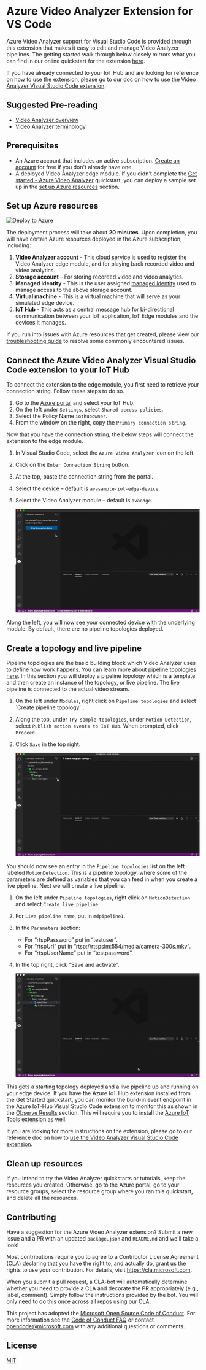 # Azure Video Analyzer Extension for VS Code

Azure Video Analyzer support for Visual Studio Code is provided through this extension that makes it easy to edit and manage Video Analyzer pipelines. The getting started walk through below closely mirrors what you can find in our online quickstart for the extension [here](https://docs.microsoft.com/azure/azure-video-analyzer/video-analyzer-docs/create-pipeline-vs-code-extension).

If you have already connected to your IoT Hub and are looking for reference on how to use the extension, please go to our doc on how to [use the Video Analyzer Visual Studio Code extension](https://docs.microsoft.com/azure/azure-video-analyzer/video-analyzer-docs/visual-studio-code-extension).

## Suggested Pre-reading

-   [Video Analyzer overview](https://docs.microsoft.com/azure/azure-video-analyzer/video-analyzer-docs/overview)
-   [Video Analyzer terminology](https://docs.microsoft.com/azure/azure-video-analyzer/video-analyzer-docs/terminology)

## Prerequisites

-   An Azure account that includes an active subscription. [Create an account](https://azure.microsoft.com/free/) for free if you don't already have one.
-   A deployed Video Analyzer edge module. If you didn't complete the [Get started - Azure Video Analyzer](https://docs.microsoft.com/azure/azure-video-analyzer/video-analyzer-docs/get-started-detect-motion-emit-events) quickstart, you can deploy a sample set up in the [set up Azure resources](#set-up-azure-resources) section.

## Set up Azure resources

[![Deploy to Azure](https://aka.ms/deploytoazurebutton)](https://aka.ms/ava-click-to-deploy)

The deployment process will take about **20 minutes**. Upon completion, you will have certain Azure resources deployed in the Azure subscription, including:

1. **Video Analyzer account** - This [cloud service](https://docs.microsoft.com/azure/azure-video-analyzer/video-analyzer-docs/overview) is used to register the Video Analyzer edge module, and for playing back recorded video and video analytics.
1. **Storage account** - For storing recorded video and video analytics.
1. **Managed Identity** - This is the user assigned [managed identity](https://docs.microsoft.com/azure/active-directory/managed-identities-azure-resources/overview) used to manage access to the above storage account.
1. **Virtual machine** - This is a virtual machine that will serve as your simulated edge device.
1. **IoT Hub** - This acts as a central message hub for bi-directional communication between your IoT application, IoT Edge modules and the devices it manages.

If you run into issues with Azure resources that get created, please view our [troubleshooting guide](https://docs.microsoft.com/azure/azure-video-analyzer/video-analyzer-docs/troubleshoot) to resolve some commonly encountered issues.

## Connect the Azure Video Analyzer Visual Studio Code extension to your IoT Hub

To connect the extension to the edge module, you first need to retrieve your connection string. Follow these steps to do so.

1. Go to the [Azure portal](https://portal.azure.com) and select your IoT Hub.
1. On the left under `Settings`, select `Shared access policies`.
1. Select the Policy Name `iothubowner`.
1. From the window on the right, copy the `Primary connection string`.

Now that you have the connection string, the below steps will connect the extension to the edge module.

1. In Visual Studio Code, select the `Azure Video Analyzer` icon on the left.
1. Click on the `Enter Connection String` button.
1. At the top, paste the connection string from the portal.
1. Select the device – default is `avasample-iot-edge-device`.
1. Select the Video Analyzer module – default is `avaedge`.

    ![Setup IoT Hub Connection String](https://github.com/Azure/lva-edge-vscode-extension/raw/main/resources/gifs/addConnectionString.gif)

Along the left, you will now see your connected device with the underlying module. By default, there are no pipeline topologies deployed.

## Create a topology and live pipeline

Pipeline topologies are the basic building block which Video Analyzer uses to define how work happens. You can learn more about [pipeline topologies here](https://docs.microsoft.com/azure/azure-video-analyzer/video-analyzer-docs/pipeline.md). In this section you will deploy a pipeline topology which is a template and then create an instance of the topology, or live pipeline. The live pipeline is connected to the actual video stream.

1. On the left under `Modules`, right click on `Pipeline topologies` and select `Create pipeline topology``.
1. Along the top, under `Try sample topologies`, under `Motion Detection`, select `Publish motion events to IoT Hub`. When prompted, click `Proceed`.
1. Click `Save` in the top right.

    ![Create a graph topology](https://github.com/Azure/lva-edge-vscode-extension/raw/main/resources/gifs/createTopology.gif)

You should now see an entry in the `Pipeline topologies` list on the left labeled `MotionDetection`. This is a pipeline topology, where some of the parameters are defined as variables that you can feed in when you create a live pipeline. Next we will create a live pipeline.

1. On the left under `Pipeline topologies`, right click on `MotionDetection` and select `Create live pipeline`.
1. For `Live pipeline name`, put in `mdpipeline1`.
1. In the `Parameters` section:
    - For “rtspPassword” put in “testuser”.
    - For “rtspUrl” put in “rtsp://rtspsim:554/media/camera-300s.mkv”.
    - For “rtspUserName” put in “testpassword”.
1. In the top right, click “Save and activate”.

    ![Activate an graph instance](https://github.com/Azure/lva-edge-vscode-extension/raw/main/resources/gifs/activateTopology.gif)

This gets a starting topology deployed and a live pipeline up and running on your edge device. If you have the Azure IoT Hub extension installed from the Get Started quickstart, you can monitor the build-in event endpoint in the Azure IoT-Hub Visual Studio Code extension to monitor this as shown in the [Observe Results](https://docs.microsoft.com/azure/azure-video-analyzer/video-analyzer-docs/get-started-detect-motion-emit-events.md#observe-results) section. This will require you to install the [Azure IoT Tools extension](https://marketplace.visualstudio.com/items?itemName=vsciot-vscode.azure-iot-tools) as well.

If you are looking for more instructions on the extension, please go to our reference doc on how to [use the Video Analyzer Visual Studio Code extension](https://docs.microsoft.com/azure/azure-video-analyzer/video-analyzer-docs/visual-studio-code-extension).

## Clean up resources

If you intend to try the Video Analyzer quickstarts or tutorials, keep the resources you created. Otherwise, go to the Azure portal, go to your resource groups, select the resource group where you ran this quickstart, and delete all the resources.

## Contributing

Have a suggestion for the Azure Video Analyzer extension? Submit a new issue and a PR with an updated `package.json` and `README.md` and we'll take a look!

Most contributions require you to agree to a Contributor License Agreement (CLA) declaring that you have the right to, and actually do, grant us the rights to use your contribution. For details, visit https://cla.microsoft.com.

When you submit a pull request, a CLA-bot will automatically determine whether you need to provide a CLA and decorate the PR appropriately (e.g., label, comment). Simply follow the instructions provided by the bot. You will only need to do this once across all repos using our CLA.

This project has adopted the [Microsoft Open Source Code of Conduct](https://opensource.microsoft.com/codeofconduct/). For more information see the [Code of Conduct FAQ](https://opensource.microsoft.com/codeofconduct/faq/) or contact [opencode@microsoft.com](mailto:opencode@microsoft.com) with any additional questions or comments.

## License

[MIT](LICENSE)
